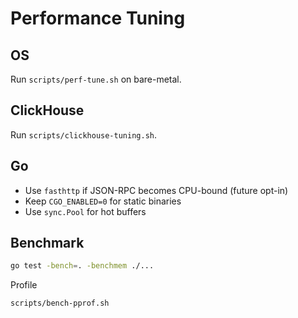 # Performance Tuning

## OS
Run `scripts/perf-tune.sh` on bare-metal.

## ClickHouse
Run `scripts/clickhouse-tuning.sh`.

## Go
- Use `fasthttp` if JSON-RPC becomes CPU-bound (future opt-in)
- Keep `CGO_ENABLED=0` for static binaries
- Use `sync.Pool` for hot buffers

## Benchmark
```bash
go test -bench=. -benchmem ./...
```

Profile
```
scripts/bench-pprof.sh
```